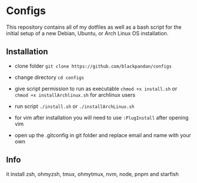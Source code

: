 # Configs

This repository contains all of my dotfiles as well as a bash script for the initial setup of a new Debian, Ubuntu, or Arch Linux OS installation.

## Installation

- clone folder
  ``git clone https://github.com/blackpandan/configs``

- change directory
  ``cd configs``

- give script permission to run as executable
  ``chmod +x install.sh`` or
  ``chmod +x installArchlinux.sh`` for archlinux users

- run script
  ``./install.sh`` or
  ``./installArchLinux.sh``

- for vim after installation you will need to use
  ``:PlugInstall`` after opening vim
  
- open up the .gitconfig in git folder and replace email and name with your own

## Info
it install zsh, ohmyzsh, tmux, ohmytmux, nvm, node, pnpm and starfish
